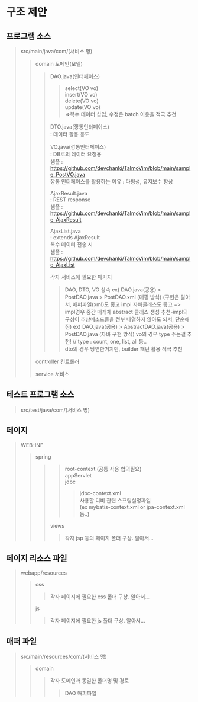 구조 제안
==============
    
프로그램 소스
--------
>src/main/java/com/(서비스 명)   
>>domain 도메인(모델)   
>>>DAO.java(인터페이스)   
>>>>select(VO vo)   
>>>>insert(VO vo)   
>>>>delete(VO vo)   
>>>>update(VO vo)   
>>>>=>복수 데이터 삽입, 수정은 batch 이용을 적극 추천   
>>>   
>>>DTO.java(깡통인터페이스)   
>>>: 데이터 활용 용도   
>>>   
>>>VO.java(깡통인터페이스)   
>>>: DB로의 데이터 요청용   
>>>샘플 : https://github.com/devchanki/TalmoVim/blob/main/sample_PostVO.java   
>>>깡통 인터페이스를 활용하는 이유 : 다형성, 유지보수 향상   
>>>
>>>AjaxResult.java   
>>>: REST response   
>>>샘플 : https://github.com/devchanki/TalmoVim/blob/main/sample_AjaxResult
>>>
>>>AjaxList.java   
>>>: extends AjaxResult   
>>>복수 데이터 전송 시   
>>>샘플 : https://github.com/devchanki/TalmoVim/blob/main/sample_AjaxList
>>>   
>>>각자 서비스에 필요한 패키지   
>>>>DAO, DTO, VO 상속
>>>> ex) DAO.java(공용) > PostDAO.java > PostDAO.xml (매핑 방식)
>>>>  (구현은 알아서, 매퍼파일(xml)도 좋고 impl 자바클래스도 좋고 => impl경우 중간 매개체 abstract 클래스 생성 추천-impl의 구성이 추상메소드들을 전부 나열하지 않아도 되서, 단순해짐)
>>>> ex) DAO.java(공용) > AbstractDAO.java(공용) > PostDAO.java (자바 구현 방식)
>>>> vo의 경우 type 주는걸 추천! // type : count, one, list, all 등..   
>>>> dto의 경우 당연한거지만, builder 패턴 활용 적극 추천   
>>   
>>controller 컨트롤러   
>>   
>>service 서비스   
   
테스트 프로그램 소스   
---------
>src/test/java/com/(서비스 명)   
   
   
   
페이지   
---------
>WEB-INF   
>>spring   
>>>>root-context (공통 사용 협의필요)   
>>>>appServlet   
>>>>jdbc   
>>>>>jdbc-context.xml   
>>>>>사용할 디비 관련 스프링설정파일   
>>>>>(ex mybatis-context.xml or jpa-context.xml 등..)   
>>>   
>>>views   
>>>>각자 jsp 등의 페이지 폴더 구상. 알아서...   
    
페이지 리소스 파일
---------
>webapp/resources   
>>css   
>>>각자 페이지에 필요한 css 폴더 구상. 알아서...    
>>   
>>js   
>>>각자 페이지에 필요한 js 폴더 구상. 알아서...   

    
매퍼 파일
--------- 
>src/main/resources/com/(서비스 명)   
>>domain   
>>>각자 도메인과 동일한 폴더명 및 경로   
>>>>DAO 매퍼파일   
